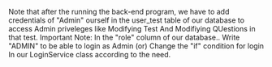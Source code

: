 Note that after the running the back-end program, we have to add credentials of "Admin" ourself in the user_test table of our database to access Admin priveleges like Modifying Test And Modifiying QUestions in that test.
Important Note:
In the "role" column of our database.. Write "ADMIN" to be able to login as Admin (or) Change the "if" condition for login In our LoginService class according to the need.
